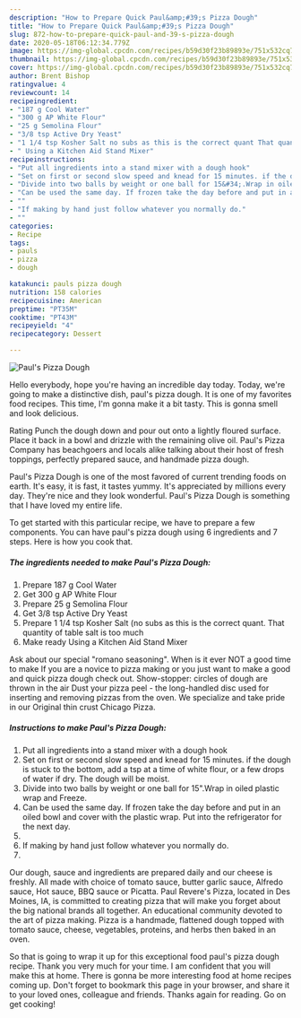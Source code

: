 ```yaml
---
description: "How to Prepare Quick Paul&amp;#39;s Pizza Dough"
title: "How to Prepare Quick Paul&amp;#39;s Pizza Dough"
slug: 872-how-to-prepare-quick-paul-and-39-s-pizza-dough
date: 2020-05-18T06:12:34.779Z
image: https://img-global.cpcdn.com/recipes/b59d30f23b89893e/751x532cq70/pauls-pizza-dough-recipe-main-photo.jpg
thumbnail: https://img-global.cpcdn.com/recipes/b59d30f23b89893e/751x532cq70/pauls-pizza-dough-recipe-main-photo.jpg
cover: https://img-global.cpcdn.com/recipes/b59d30f23b89893e/751x532cq70/pauls-pizza-dough-recipe-main-photo.jpg
author: Brent Bishop
ratingvalue: 4
reviewcount: 14
recipeingredient:
- "187 g Cool Water"
- "300 g AP White Flour"
- "25 g Semolina Flour"
- "3/8 tsp Active Dry Yeast"
- "1 1/4 tsp Kosher Salt no subs as this is the correct quant That quantity of table salt is too much"
- " Using a Kitchen Aid Stand Mixer"
recipeinstructions:
- "Put all ingredients into a stand mixer with a dough hook"
- "Set on first or second slow speed and knead for 15 minutes. if the dough is stuck to the bottom, add a tsp at a time of white flour, or a few drops of water if dry. The dough will be moist."
- "Divide into two balls by weight or one ball for 15&#34;.Wrap in oiled plastic wrap and Freeze."
- "Can be used the same day. If frozen take the day before and put in an oiled bowl and cover with the plastic wrap. Put into the refrigerator for the next day."
- ""
- "If making by hand just follow whatever you normally do."
- ""
categories:
- Recipe
tags:
- pauls
- pizza
- dough

katakunci: pauls pizza dough 
nutrition: 158 calories
recipecuisine: American
preptime: "PT35M"
cooktime: "PT43M"
recipeyield: "4"
recipecategory: Dessert

---
```



![Paul&#39;s Pizza Dough](https://img-global.cpcdn.com/recipes/b59d30f23b89893e/751x532cq70/pauls-pizza-dough-recipe-main-photo.jpg)

Hello everybody, hope you're having an incredible day today. Today, we're going to make a distinctive dish, paul&#39;s pizza dough. It is one of my favorites food recipes. This time, I'm gonna make it a bit tasty. This is gonna smell and look delicious.

Rating Punch the dough down and pour out onto a lightly floured surface. Place it back in a bowl and drizzle with the remaining olive oil. Paul&#39;s Pizza Company has beachgoers and locals alike talking about their host of fresh toppings, perfectly prepared sauce, and handmade pizza dough.

Paul&#39;s Pizza Dough is one of the most favored of current trending foods on earth. It's easy, it is fast, it tastes yummy. It's appreciated by millions every day. They're nice and they look wonderful. Paul&#39;s Pizza Dough is something that I have loved my entire life.


To get started with this particular recipe, we have to prepare a few components. You can have paul&#39;s pizza dough using 6 ingredients and 7 steps. Here is how you cook that.

<!--inarticleads1-->

##### The ingredients needed to make Paul&#39;s Pizza Dough:

1. Prepare 187 g Cool Water
1. Get 300 g AP White Flour
1. Prepare 25 g Semolina Flour
1. Get 3/8 tsp Active Dry Yeast
1. Prepare 1 1/4 tsp Kosher Salt (no subs as this is the correct quant. That quantity of table salt is too much
1. Make ready  Using a Kitchen Aid Stand Mixer


Ask about our special &#34;romano seasoning&#34;. When is it ever NOT a good time to make If you are a novice to pizza making or you just want to make a good and quick pizza dough check out. Show-stopper: circles of dough are thrown in the air Dust your pizza peel - the long-handled disc used for inserting and removing pizzas from the oven. We specialize and take pride in our Original thin crust Chicago Pizza. 

<!--inarticleads2-->

##### Instructions to make Paul&#39;s Pizza Dough:

1. Put all ingredients into a stand mixer with a dough hook
1. Set on first or second slow speed and knead for 15 minutes. if the dough is stuck to the bottom, add a tsp at a time of white flour, or a few drops of water if dry. The dough will be moist.
1. Divide into two balls by weight or one ball for 15&#34;.Wrap in oiled plastic wrap and Freeze.
1. Can be used the same day. If frozen take the day before and put in an oiled bowl and cover with the plastic wrap. Put into the refrigerator for the next day.
1. 
1. If making by hand just follow whatever you normally do.
1. 


Our dough, sauce and ingredients are prepared daily and our cheese is freshly. All made with choice of tomato sauce, butter garlic sauce, Alfredo sauce, Hot sauce, BBQ sauce or Picatta. Paul Revere&#39;s Pizza, located in Des Moines, IA, is committed to creating pizza that will make you forget about the big national brands all together. An educational community devoted to the art of pizza making. Pizza is a handmade, flattened dough topped with tomato sauce, cheese, vegetables, proteins, and herbs then baked in an oven. 

So that is going to wrap it up for this exceptional food paul&#39;s pizza dough recipe. Thank you very much for your time. I am confident that you will make this at home. There is gonna be more interesting food at home recipes coming up. Don't forget to bookmark this page in your browser, and share it to your loved ones, colleague and friends. Thanks again for reading. Go on get cooking!
